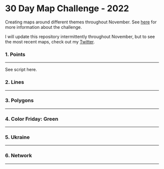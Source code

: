 # 30 Day Map Challenge - 2022
Creating maps around different themes throughout November. See [here](https://30daymapchallenge.com/) for more information about the challenge.

I will update this repository intermittently throughout November, but to see the most recent maps, check out my [Twitter](https://twitter.com/_helenschmidt_).

### 1. Points 
***
<!-- ![](https://github.com/hschmidt12/30DayMapChallenge-2022/blob/main/maps/day1_points.jpeg?raw=true) -->

See script here. 

### 2. Lines
***


### 3. Polygons
***


### 4. Color Friday: Green
***


### 5. Ukraine
***


### 6. Network
***


